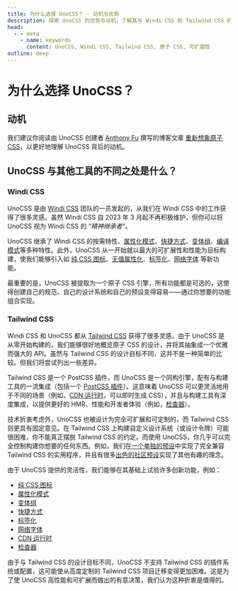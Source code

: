 ```yaml
---
title: 为什么选择 UnoCSS？ - 动机与优势
description: 探索 UnoCSS 的优势与动机，了解其与 Windi CSS 和 Tailwind CSS 的不同之处。
head:
  - - meta
    - name: keywords
      content: UnoCSS, Windi CSS, Tailwind CSS, 原子 CSS, 可扩展性
outline: deep
---
```


# 为什么选择 UnoCSS？

## 动机

我们建议你阅读由 UnoCSS 创建者 [Anthony Fu](https://antfu.me/) 撰写的博客文章 [重新想象原子 CSS](https://antfu.me/posts/reimagine-atomic-css)，以更好地理解 UnoCSS 背后的动机。

## UnoCSS 与其他工具的不同之处是什么？

### Windi CSS

UnoCSS 是由 [Windi CSS](https://windicss.org/) 团队的一员发起的，从我们在 Windi CSS 中的工作获得了很多灵感。虽然 Windi CSS 自 2023 年 3 月起不再积极维护，但你可以将 UnoCSS 视为 Windi CSS 的 _"精神继承者"_。

UnoCSS 继承了 Windi CSS 的按需特性、[属性化模式](/presets/attributify)、[快捷方式](/config/shortcuts)、[变体组](/transformers/variant-group)、[编译模式](/transformers/compile-class)等多种特性。此外，UnoCSS 从一开始就以最大的可扩展性和性能为目标构建，使我们能够引入如 [纯 CSS 图标](/presets/icons)、[无值属性化](/presets/attributify#valueless-attributify)、[标签化](/presets/tagify)、[网络字体](/presets/web-fonts) 等新功能。

最重要的是，UnoCSS 被提取为一个原子 CSS 引擎，所有功能都是可选的，这使得创建自己的规范、自己的设计系统和自己的预设变得容易——通过你想要的功能组合实现。

### Tailwind CSS

Windi CSS 和 UnoCSS 都从 [Tailwind CSS](https://tailwindcss.com/) 获得了很多灵感。由于 UnoCSS 是从零开始构建的，我们能够很好地概览原子 CSS 的设计，并将其抽象成一个优雅而强大的 API。虽然与 Tailwind CSS 的设计目标不同，这并不是一种简单的比较。但我们将尝试列出一些差异。

Tailwind CSS 是一个 PostCSS 插件，而 UnoCSS 是一个同构引擎，配有与构建工具的一流集成（包括一个 [PostCSS 插件](/integrations/postcss)）。这意味着 UnoCSS 可以更灵活地用于不同的场景（例如，[CDN 运行时](/integrations/runtime)，可以即时生成 CSS），并且与构建工具有深度集成，以提供更好的 HMR、性能和开发者体验（例如，[检查器](/tools/inspector)）。

技术折衷考虑外，UnoCSS 也被设计为完全可扩展和可定制的，而 Tailwind CSS 则更具有固定意见。在 Tailwind CSS 上构建自定义设计系统（或设计令牌）可能很困难，你不能真正摆脱 Tailwind CSS 的约定。而使用 UnoCSS，你几乎可以完全控制构建你想要的任何东西。例如，我们在[一个单独的预设](/presets/wind)中实现了完全兼容 Tailwind CSS 的实用程序，并且有很多[出色的社区预设](/presets/community)实现了其他有趣的理念。

由于 UnoCSS 提供的灵活性，我们能够在其基础上试验许多创新功能，例如：

- [纯 CSS 图标](/presets/icons)
- [属性化模式](/presets/attributify)
- [变体组](/transformers/variant-group)
- [快捷方式](/config/shortcuts)
- [标签化](/presets/tagify)
- [网络字体](/presets/web-fonts)
- [CDN 运行时](/integrations/runtime)
- [检查器](/tools/inspector)

由于与 Tailwind CSS 的设计目标不同，UnoCSS 不支持 Tailwind CSS 的插件系统或配置，这可能使从高度定制的 Tailwind CSS 项目迁移变得更加困难。这是为了使 UnoCSS 高性能和可扩展而做出的有意决策，我们认为这种折衷是值得的。
